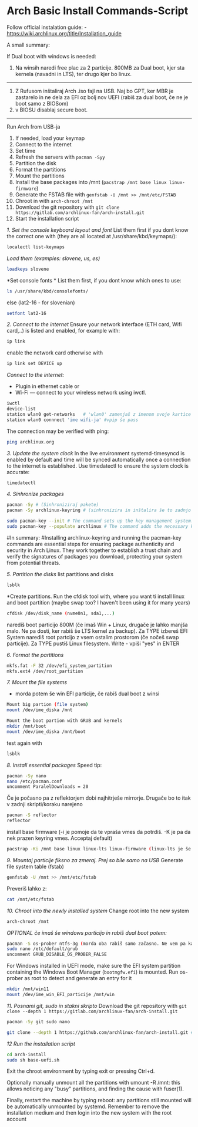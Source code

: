 # Arch Basic Install Commands-Script

Follow official instalation guide: - https://wiki.archlinux.org/title/Installation_guide

A small summary:

If Dual boot with windows is needed:
1. Na winsih naredi free plac za 2 particije. 800MB za Dual boot, kjer sta kernela (navadni in LTS), ter drugo kjer bo linux.
----
1. Z Rufusom inštaliraj Arch .iso fajl na USB. Naj bo GPT, ker MBR je zastarelo in ne dela za EFI oz bolj nov UEFI (rabiš za dual boot, če ne je boot samo z BIOSom)
2. v BIOSU disablaj secure boot.
----
Run Arch from USB-ja
1. If needed, load your keymap
2. Connect to the internet
3. Set time
4. Refresh the servers with `pacman -Syy`
5. Partition the disk
6. Format the partitions
7. Mount the partitions
8. Install the base packages into /mnt (`pacstrap /mnt base linux linux-firmware`)
9. Generate the FSTAB file with `genfstab -U /mnt >> /mnt/etc/FSTAB`
10. Chroot in with `arch-chroot /mnt`
11. Download the git repository with `git clone https://gitlab.com/archlinux-fan/arch-install.git`
12. Start the installation script





*1. Set the console keyboard layout and font*
List them first if you dont know the correct one with (they are all located at /usr/share/kbd/keymaps/):
```Bash
localectl list-keymaps
```

*Load them (examples: slovene, us, es)*
```Bash
loadkeys slovene
```


*Set console fonts *
List them first, if you dont know which ones to use:
```Bash
ls /usr/share/kbd/consolefonts/
```
else (lat2-16 - for slovenian)
```Bash
setfont lat2-16
```

*2. Connect to the internet*
Ensure your network interface (ETH card, Wifi card,..) is listed and enabled, for example with:
```Bash
ip link
```
enable the network card otherwise with 
```Bash
ip link set DEVICE up
```

*Connect to the internet:*
- Plugin in ethernet cable or
- Wi-Fi — connect to your wireless network using iwctl.
```Bash
iwctl
device-list
station wlan0 get-networks   # 'wlan0' zamenjaš z imenom svoje kartice 
station wlan0 connnect 'ime wifi-ja' #vpip še pass
```

The connection may be verified with ping:
```Bash
ping archlinux.org
```

*3. Update the system clock*
In the live environment systemd-timesyncd is enabled by default and time will be synced automatically once a connection to the internet is established.
Use timedatectl to ensure the system clock is accurate:
```Bash
timedatectl
```


*4. Sinhronize packages*
```Bash
pacman -Sy # (Sinhroniziraj pakete)
pacman -Sy archlinux-keyring # (sinhronizira in inštalira še to zadnjo verzijo, ampak najbrš je itak že na USB nova zadnja)
```

```Bash
sudo pacman-key --init # The command sets up the key management system.
sudo pacman-key --populate archlinux # The command adds the necessary keys to trust official Arch Linux packages
```
#In summary:
#Installing archlinux-keyring and running the pacman-key commands are essential steps for ensuring package authenticity and security in Arch Linux. They work together to establish a trust chain and verify the signatures of packages you download, protecting your system from potential threats.


*5. Partition the disks*
list partitions and disks
```Bash
lsblk
```

*Create partitions. Run the cfdisk tool with, where you want ti install linux and boot partition (maybe swap too? I haven't been using it for many years)
```Bash
cfdisk /dev/disk_name (nvme0n1, sda1,...)
```

narediš boot particijo 800M (če imaš Win + Linux, drugače je lahko manjša malo. Ne pa dosti, ker rabiš še LTS kernel za backup). Za TYPE izbereš EFI System
narediš root partcijo z vsem ostalim prostorom (če nočeš swap particije). Za TYPE pustiš Linux filesystem.
Write - vpiši "yes" in ENTER

*6. Format the partitions*
```Bash
mkfs.fat -F 32 /dev/efi_system_partition
mkfs.ext4 /dev/root_partition
```

*7. Mount the file systems*
 + morda potem še win EFI particije, če rabiš dual boot z winsi
```Bash
Mount big partion (file system)
mount /dev/ime_diska /mnt

Mount the boot partion with GRUB and kernels
mkdir /mnt/boot
mount /dev/ime_diska /mnt/boot
```
test again with
```Bash
lsblk
```

*8. Install essential packages*
Speed tip:
```Bash
pacman -Sy nano
nano /etc/pacman.conf
uncomment ParalelDownloads = 20
```

Če je počasno pa z reflektorjem dobi najhitrješe mirrorje. Drugače bo to itak v zadnji skripti/koraku narejeno
```Bash
pacman -S reflector
reflector
```

install base firmware (-i je pomoje da te vpraša vmes da potrdiš. -K je pa da nek prazen keyring vmes. Acceptaj default)
```Bash
pacstrap -Ki /mnt base linux linux-lts linux-firmware (linux-lts je še drugi kernel zraven z long term support (bolj stabilen). Če je z enim nekaj narobe zalaufaš drugega potem na začetku pri izbiri v GRUB)
```


*9. Mountaj particije fiksno za zmeraj. Prej so bile samo na USB*
Generate file system table (fstab)
```Bash
genfstab -U /mnt >> /mnt/etc/fstab
```
Preveriš lahko z:
```Bash
cat /mnt/etc/fstab
```


*10. Chroot into the newly installed system*
Change root into the new system
```Bash
arch-chroot /mnt
```


*OPTIONAL če imaš še windows particijo in rabiš dual boot potem:*
```Bash
pacman -S os-prober ntfs-3g (morda oba rabiš samo začasno. Ne vem pa kaj je pol ko se kernel updata)
sudo nano /etc/default/grub
uncomment GRUB_DISABLE_OS_PROBER_FALSE
```
For Windows installed in UEFI mode, make sure the EFI system partition containing the Windows Boot Manager (`bootmgfw.efi`) is mounted. Run os-prober as root to detect and generate an entry for it
```Bash
mkdir /mnt/win11
mount /dev/ime_win_EFI_particije /mnt/win
```

*11. Posnami git, sudo in stakni skripto*
Download the git repository with `git clone --depth 1 https://gitlab.com/archlinux-fan/arch-install.git`

```Bash
pacman -Sy git sudo nano
```

```Bash
git clone --depth 1 https://github.com/archlinux-fan/arch-install.git # mora bit public najbrš  # ('--depth 1' is so that it downloads latest version files only, not the whole history)
```

*12 Run the installation script*
```Bash
cd arch-install
sudo sh base-uefi.sh
```


Exit the chroot environment by typing exit or pressing Ctrl+d.

Optionally manually unmount all the partitions with umount -R /mnt: this allows noticing any "busy" partitions, and finding the cause with fuser(1).

Finally, restart the machine by typing reboot: any partitions still mounted will be automatically unmounted by systemd. 
Remember to remove the installation medium and then login into the new system with the root account


